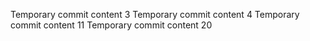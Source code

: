 Temporary commit content 3
Temporary commit content 4
Temporary commit content 11
Temporary commit content 20

